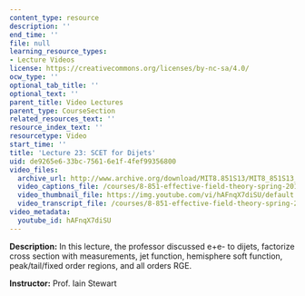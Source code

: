 ```yaml
---
content_type: resource
description: ''
end_time: ''
file: null
learning_resource_types:
- Lecture Videos
license: https://creativecommons.org/licenses/by-nc-sa/4.0/
ocw_type: ''
optional_tab_title: ''
optional_text: ''
parent_title: Video Lectures
parent_type: CourseSection
related_resources_text: ''
resource_index_text: ''
resourcetype: Video
start_time: ''
title: 'Lecture 23: SCET for Dijets'
uid: de9265e6-33bc-7561-6e1f-4fef99356800
video_files:
  archive_url: http://www.archive.org/download/MIT8.851S13/MIT8_851S13_lec23_300k.mp4
  video_captions_file: /courses/8-851-effective-field-theory-spring-2013/7ed041d5d41f57cd8225df9d9ab091f3_hAFnqX7diSU.vtt
  video_thumbnail_file: https://img.youtube.com/vi/hAFnqX7diSU/default.jpg
  video_transcript_file: /courses/8-851-effective-field-theory-spring-2013/6c4291fef6b9ba5f66f841d396d4bdcd_hAFnqX7diSU.pdf
video_metadata:
  youtube_id: hAFnqX7diSU
---
```


**Description:** In this lecture, the professor discussed e+e- to dijets, factorize cross section with measurements, jet function, hemisphere soft function, peak/tail/fixed order regions, and all orders RGE.

**Instructor:** Prof. Iain Stewart

